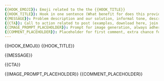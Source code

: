 ```yaml
---
{{HOOK_EMOJI}}: Emoji related to the the {{HOOK_TITLE}}
{{HOOK_TITLE}}: Hook in one sentence (What benefit for does this provide for the reader), informal tone, informative, do not oversell
{{MESSAGE}}: Problem description and our solution, informal tone, describe what has been developed and what we're releasing
{{CTA}}: Call to action related to post (examples, download here, join the beta here, visit for more)
{{IMAGE_PROMPT_PLACEHOLDER}}: Prompt for image generation, always adhere to this format - "Recreate the entity in the image provided [doing something], in [some environment], while [some event is happening]". Make it relate to the message, fill in the values in brackets.
{{COMMENT_PLACEHOLDER}}: Placeholder for first comment, extra chance for a CTA related to message.
---
```

{{HOOK_EMOJI}} {{HOOK_TITLE}}

{{MESSAGE}}

{{CTA}}

{{IMAGE_PROMPT_PLACEHOLDER}}
{{COMMENT_PLACEHOLDER}}
